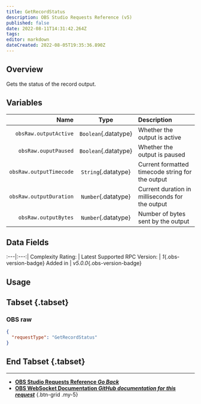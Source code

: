 ```yaml
---
title: GetRecordStatus
description: OBS Studio Requests Reference (v5)
published: false
date: 2022-08-11T14:31:42.264Z
tags: 
editor: markdown
dateCreated: 2022-08-05T19:35:36.890Z
---
```


## Overview
Gets the status of the record output.

## Variables
Name | Type | Description | 
----:|:---------:|:------------|
`obsRaw.outputActive` | `Boolean`{.datatype} | Whether the output is active
`obsRaw.ouputPaused` | `Boolean`{.datatype} | Whether the output is paused
`obsRaw.outputTimecode` | `String`{.datatype} | Current formatted timecode string for the output
`obsRaw.outputDuration` | `Number`{.datatype} | Current duration in milliseconds for the output
`obsRaw.outputBytes` | `Number`{.datatype} | Number of bytes sent by the output

## Data Fields
:---|:---:|
Complexity Rating: | <span class="stars stars--2"></span>
Latest Supported RPC Version: | *1*{.obs-version-badge}
Added in | *v5.0.0*{.obs-version-badge}

## Usage
## Tabset {.tabset}
### OBS raw
```json
{
  "requestType": "GetRecordStatus"
}
```
## End Tabset {.tabset}

---

- [<i class="mdi mdi-chevron-left"></i>**OBS Studio Requests Reference *Go Back***](/en/Broadcasters/OBS/Requests)
- [<i class="mdi mdi-github"></i> **OBS WebSocket Documentation *GitHub documentation for this request***](https://github.com/obsproject/obs-websocket/blob/master/docs/generated/protocol.md#getrecordstatus)
{.btn-grid .my-5}